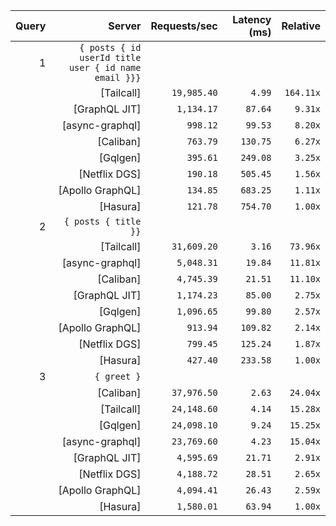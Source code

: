 <!-- PERFORMANCE_RESULTS_START -->

| Query | Server | Requests/sec | Latency (ms) | Relative |
|-------:|--------:|--------------:|--------------:|---------:|
| 1 | `{ posts { id userId title user { id name email }}}` |
|| [Tailcall] | `19,985.40` | `4.99` | `164.11x` |
|| [GraphQL JIT] | `1,134.17` | `87.64` | `9.31x` |
|| [async-graphql] | `998.12` | `99.53` | `8.20x` |
|| [Caliban] | `763.79` | `130.75` | `6.27x` |
|| [Gqlgen] | `395.61` | `249.08` | `3.25x` |
|| [Netflix DGS] | `190.18` | `505.45` | `1.56x` |
|| [Apollo GraphQL] | `134.85` | `683.25` | `1.11x` |
|| [Hasura] | `121.78` | `754.70` | `1.00x` |
| 2 | `{ posts { title }}` |
|| [Tailcall] | `31,609.20` | `3.16` | `73.96x` |
|| [async-graphql] | `5,048.31` | `19.84` | `11.81x` |
|| [Caliban] | `4,745.39` | `21.51` | `11.10x` |
|| [GraphQL JIT] | `1,174.23` | `85.00` | `2.75x` |
|| [Gqlgen] | `1,096.65` | `99.80` | `2.57x` |
|| [Apollo GraphQL] | `913.94` | `109.82` | `2.14x` |
|| [Netflix DGS] | `799.45` | `125.24` | `1.87x` |
|| [Hasura] | `427.40` | `233.58` | `1.00x` |
| 3 | `{ greet }` |
|| [Caliban] | `37,976.50` | `2.63` | `24.04x` |
|| [Tailcall] | `24,148.60` | `4.14` | `15.28x` |
|| [Gqlgen] | `24,098.10` | `9.24` | `15.25x` |
|| [async-graphql] | `23,769.60` | `4.23` | `15.04x` |
|| [GraphQL JIT] | `4,595.69` | `21.71` | `2.91x` |
|| [Netflix DGS] | `4,188.72` | `28.51` | `2.65x` |
|| [Apollo GraphQL] | `4,094.41` | `26.43` | `2.59x` |
|| [Hasura] | `1,580.01` | `63.94` | `1.00x` |

<!-- PERFORMANCE_RESULTS_END -->
